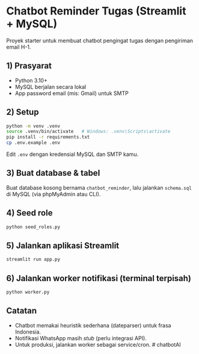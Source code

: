 # Chatbot Reminder Tugas (Streamlit + MySQL)

Proyek starter untuk membuat chatbot pengingat tugas dengan pengiriman email H-1.

## 1) Prasyarat
- Python 3.10+
- MySQL berjalan secara lokal
- App password email (mis: Gmail) untuk SMTP

## 2) Setup
```bash
python -m venv .venv
source .venv/bin/activate   # Windows: .venv\Scripts\activate
pip install -r requirements.txt
cp .env.example .env
```

Edit `.env` dengan kredensial MySQL dan SMTP kamu.

## 3) Buat database & tabel
Buat database kosong bernama `chatbot_reminder`, lalu jalankan `schema.sql` di MySQL (via phpMyAdmin atau CLI).

## 4) Seed role
```bash
python seed_roles.py
```

## 5) Jalankan aplikasi Streamlit
```bash
streamlit run app.py
```

## 6) Jalankan worker notifikasi (terminal terpisah)
```bash
python worker.py
```

## Catatan
- Chatbot memakai heuristik sederhana (dateparser) untuk frasa Indonesia.
- Notifikasi WhatsApp masih *stub* (perlu integrasi API). 
- Untuk produksi, jalankan worker sebagai service/cron.
#   c h a t b o t A I  
 